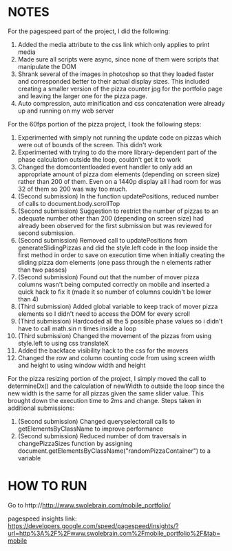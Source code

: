 NOTES
===========================================================
For the pagespeed part of the project, I did the following:

1) Added the media attribute to the css link which only applies to print media
2) Made sure all scripts were async, since none of them were scripts that manipulate the DOM
3) Shrank several of the images in photoshop so that they loaded faster and corresponded 
	better to their actual display sizes. This included creating a smaller version of the pizza 
	counter jpg for the portfolio page and leaving the larger one for the pizza page.
4) Auto compression, auto minification and css concatenation were already up and running on my web server

For the 60fps portion of the pizza project, I took the following steps:
1) Experimented with simply not running the update code on pizzas which were out of bounds of the screen. This didn't work
2) Experimented with trying to do the more library-dependent part of the phase calculation outside the loop, couldn't get it to work
3) Changed the domcontentloaded event handler to only add an appropriate amount of pizza dom elements (depending on
	screen size) rather than 200 of them. Even on a 1440p display all I had room for was 32 of them so 200 was way too much.
4) (Second submission) In the function updatePositions, reduced number of calls to document.body.scrollTop
5) (Second submission) Suggestion to restrict the number of pizzas to an adequate number other than 200 (depending on screen size)
	had already been observed for the first submission but was reviewed for second submission. 
6) (Second submission) Removed call to updatePositions from generateSlidingPizzas and did the style.left code in the loop inside
	the first method in order to save on execution time when initially creating the sliding pizza dom elements (one pass through
	the n elements rather than two passes)
7) (Second submission) Found out that the number of mover pizza columns wasn't being computed correctly on mobile and inserted a 
	quick hack to fix it (made it so number of columns couldn't be lower than 4)
8) (Third submission) Added global variable to keep track of mover pizza elements so I didn't need to access the DOM for every scroll
9) (Third submission) Hardcoded all the 5 possible phase values so i didn't have to call math.sin n times inside a loop
10) (Third submission) Changed the movement of the pizzas from using style.left to using css translateX
11) Added the backface visibility hack to the css for the movers
12) Changed the row and column counting code from using screen width and height to using window width and height
	
For the pizza resizing portion of the project, I simply moved the call to determineDx() and the calculation of newWidth to
outside the loop since the new width is the same for all pizzas given the same slider value. This brought down the execution time
to 2ms and change. Steps taken in additional submissions:
1) (Second submission) Changed queryselectorall calls to getElementsByClassName to improve performance
2) (Second submission) Reduced number of dom traversals in changePizzaSizes function by assigning document.getElementsByClassName("randomPizzaContainer") to a variable


HOW TO RUN
===========================================================
Go to http://http://www.swolebrain.com/mobile_portfolio/

pagespeed insights link: https://developers.google.com/speed/pagespeed/insights/?url=http%3A%2F%2Fwww.swolebrain.com%2Fmobile_portfolio%2F&tab=mobile



